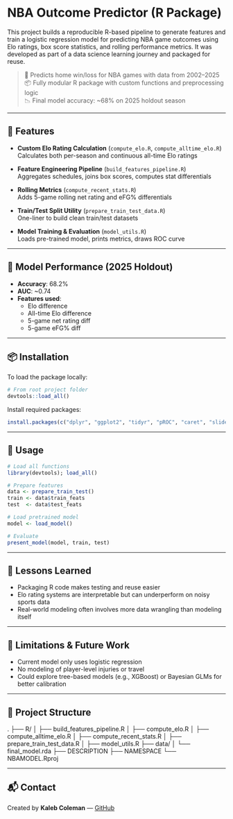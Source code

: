 # NBA Outcome Predictor (R Package)

This project builds a reproducible R-based pipeline to generate features and train a logistic regression model for predicting NBA game outcomes using Elo ratings, box score statistics, and rolling performance metrics. It was developed as part of a data science learning journey and packaged for reuse.

> 🏀 Predicts home win/loss for NBA games with data from 2002–2025  
> 📦 Fully modular R package with custom functions and preprocessing logic  
> 📉 Final model accuracy: ~68% on 2025 holdout season

---

## 📌 Features

- **Custom Elo Rating Calculation** (`compute_elo.R`, `compute_alltime_elo.R`)  
  Calculates both per-season and continuous all-time Elo ratings

- **Feature Engineering Pipeline** (`build_features_pipeline.R`)  
  Aggregates schedules, joins box scores, computes stat differentials

- **Rolling Metrics** (`compute_recent_stats.R`)  
  Adds 5-game rolling net rating and eFG% differentials

- **Train/Test Split Utility** (`prepare_train_test_data.R`)  
  One-liner to build clean train/test datasets

- **Model Training & Evaluation** (`model_utils.R`)  
  Loads pre-trained model, prints metrics, draws ROC curve

---

## 🧪 Model Performance (2025 Holdout)

- **Accuracy**: 68.2%  
- **AUC**: ~0.74  
- **Features used**:
  - Elo difference  
  - All-time Elo difference  
  - 5-game net rating diff  
  - 5-game eFG% diff

---

## 📦 Installation

To load the package locally:

```r
# From root project folder
devtools::load_all()
```

Install required packages:

```r
install.packages(c("dplyr", "ggplot2", "tidyr", "pROC", "caret", "slider", "hoopR", "devtools"))
```

---

## 🔧 Usage

```r
# Load all functions
library(devtools); load_all()

# Prepare features
data <- prepare_train_test()
train <- data$train_feats
test  <- data$test_feats

# Load pretrained model
model <- load_model()

# Evaluate
present_model(model, train, test)
```

---

## 🧠 Lessons Learned

- Packaging R code makes testing and reuse easier  
- Elo rating systems are interpretable but can underperform on noisy sports data  
- Real-world modeling often involves more data wrangling than modeling itself

---

## 🚧 Limitations & Future Work

- Current model only uses logistic regression  
- No modeling of player-level injuries or travel  
- Could explore tree-based models (e.g., XGBoost) or Bayesian GLMs for better calibration

---

## 📁 Project Structure
.
├── R/
│   ├── build_features_pipeline.R
│   ├── compute_elo.R
│   ├── compute_alltime_elo.R
│   ├── compute_recent_stats.R
│   ├── prepare_train_test_data.R
│   ├── model_utils.R
├── data/
│   └── final_model.rda
├── DESCRIPTION
├── NAMESPACE
└── NBAMODEL.Rproj

---
## 📬 Contact

Created by **Kaleb Coleman** — [GitHub](https://github.com/kalebcoleman)
